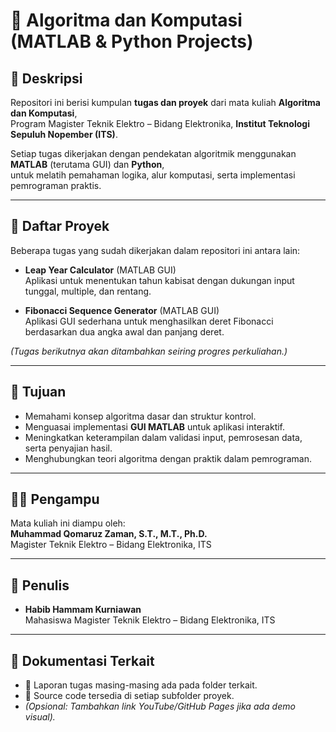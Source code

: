 ﻿# 📘 Algoritma dan Komputasi (MATLAB & Python Projects)

## 📌 Deskripsi
Repositori ini berisi kumpulan **tugas dan proyek** dari mata kuliah **Algoritma dan Komputasi**,  
Program Magister Teknik Elektro – Bidang Elektronika, **Institut Teknologi Sepuluh Nopember (ITS)**.  

Setiap tugas dikerjakan dengan pendekatan algoritmik menggunakan **MATLAB** (terutama GUI) dan **Python**,  
untuk melatih pemahaman logika, alur komputasi, serta implementasi pemrograman praktis.

---

## 📂 Daftar Proyek
Beberapa tugas yang sudah dikerjakan dalam repositori ini antara lain:

- **Leap Year Calculator** (MATLAB GUI)  
  Aplikasi untuk menentukan tahun kabisat dengan dukungan input tunggal, multiple, dan rentang.  

- **Fibonacci Sequence Generator** (MATLAB GUI)  
  Aplikasi GUI sederhana untuk menghasilkan deret Fibonacci berdasarkan dua angka awal dan panjang deret.  

*(Tugas berikutnya akan ditambahkan seiring progres perkuliahan.)*

---

## 🎯 Tujuan
- Memahami konsep algoritma dasar dan struktur kontrol.  
- Menguasai implementasi **GUI MATLAB** untuk aplikasi interaktif.  
- Meningkatkan keterampilan dalam validasi input, pemrosesan data, serta penyajian hasil.  
- Menghubungkan teori algoritma dengan praktik dalam pemrograman.  

---

## 👨‍🏫 Pengampu
Mata kuliah ini diampu oleh:  
**Muhammad Qomaruz Zaman, S.T., M.T., Ph.D.**  
Magister Teknik Elektro – Bidang Elektronika, ITS  

---

## 📅 Penulis
- **Habib Hammam Kurniawan**  
Mahasiswa Magister Teknik Elektro – Bidang Elektronika, ITS  

---

## 🔗 Dokumentasi Terkait
- 📄 Laporan tugas masing-masing ada pada folder terkait.  
- 📂 Source code tersedia di setiap subfolder proyek.  
- *(Opsional: Tambahkan link YouTube/GitHub Pages jika ada demo visual).*  
